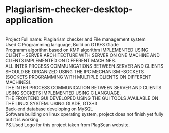 # Plagiarism-checker-desktop-application
<br>
Project Full name: Plagiarism checker and File management system
<br>
Used C Programming language, Build on GTK+3 Glade
<br>
Programm algorithm based on KMP algorithm 
<bt>
IMPLEMENTED USING CLIENT – SERVER
ARCHITECTURE WITH SERVER ON ONE MACHINE AND CLIENTS
IMPLEMENTED ON DIFFERENT MACHINES.
<br>
ALL INTER PROCESS COMMUNICATIONS BETWEEN SERVER
AND CLIENTS SHOULD BE ORGANIZED USING THE IPC
MECHANISM -SOCKETS (SOCKETS PROGRAMMING WITH
MULTIPLE CLIENTS ON DIFFERENT MACHINES).
<br>
THE INTER PROCESS COMMUNICATION BETWEEN SERVER
AND CLIENTS USING SOCKETS IMPLEMENTED
USING C LANGUAGE.
<br>
THE FRONTEND GUI DEVELOPED USING THE GUI
TOOLS AVAILABLE ON THE LINUX SYSTEM. USING GLADE,
GTX+3 
<br>
Back-end database developing on MySQL
<br> 
Software building on linux operating system, project does not finish yet fully but it is working.
<br>
PS.Used Logo for this project taken from PlagScan website.
